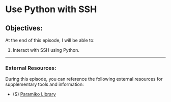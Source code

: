 # Use Python with SSH


## Objectives:

At the end of this episode, I will be able to:


1. Interact with SSH using Python.

-----------------------------------------------------------



### External Resources:

During this episode, you can reference the following external resources for supplementary tools and information:

- (S) [Paramiko Library](http://www.paramiko.org/installing.html)

